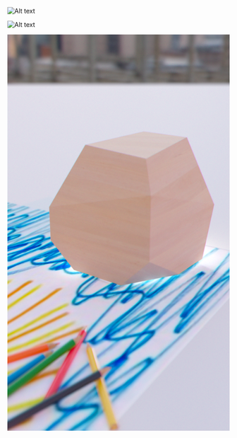 ![Alt text](images/Object_01_R03_F.png) 

![Alt text](images/Object_02_R01_F.png) 

![Alt text](images/Suetone_R05_F.png)